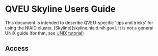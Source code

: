 
# QVEU Skyline Users Guide

This document is intended to describe QVEU-specific 'tips and tricks' for using the NIAID cluster, (Skyline)[skyline.niaid.nih.gov]. It is not a general UNIX guide (for that, see [UNIX tutorial](https://github.com/QVEU/QVEU_Code/new/main/Tutorials/unix_tutorial.md))

## Access
